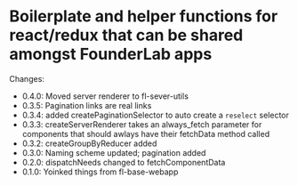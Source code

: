 # Boilerplate and helper functions for react/redux that can be shared amongst FounderLab apps

Changes: 

- 0.4.0: Moved server renderer to fl-sever-utils
- 0.3.5: Pagination links are real links
- 0.3.4: added createPaginationSelector to auto create a `reselect` selector
- 0.3.3: createServerRenderer takes an always_fetch parameter for components that should awlays have their fetchData method called
- 0.3.2: createGroupByReducer added
- 0.3.0: Naming scheme updated; pagination added
- 0.2.0: dispatchNeeds changed to fetchComponentData
- 0.1.0: Yoinked things from fl-base-webapp
